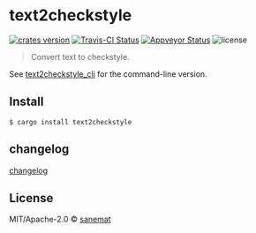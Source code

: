 # text2checkstyle

[![crates version][crates-image]][crates-url] [![Travis-CI Status][travis-image]][travis-url] [![Appveyor Status][appveyor-image]][appveyor-url] ![license][license-image]

> Convert text to checkstyle.

See [text2checkstyle_cli](https://github.com/packsaddle/rust-text2checkstyle_cli) for the command-line version.

## Install

```
$ cargo install text2checkstyle
```

## changelog

[changelog](./changelog.md)

## License

MIT/Apache-2.0 © [sanemat](http://sane.jp)


[travis-url]: https://travis-ci.org/packsaddle/rust-text2checkstyle
[travis-image]: https://img.shields.io/travis/packsaddle/rust-text2checkstyle/master.svg?style=flat-square&label=travis
[appveyor-url]: https://ci.appveyor.com/project/sanemat/rust-text2checkstyle/branch/master
[appveyor-image]: https://img.shields.io/appveyor/ci/sanemat/rust-text2checkstyle/master.svg?style=flat-square&label=appveyor
[crates-url]: https://crates.io/crates/text2checkstyle
[crates-image]: https://img.shields.io/crates/v/text2checkstyle.svg?style=flat-square
[license-image]: https://img.shields.io/crates/l/text2checkstyle.svg?style=flat-square

